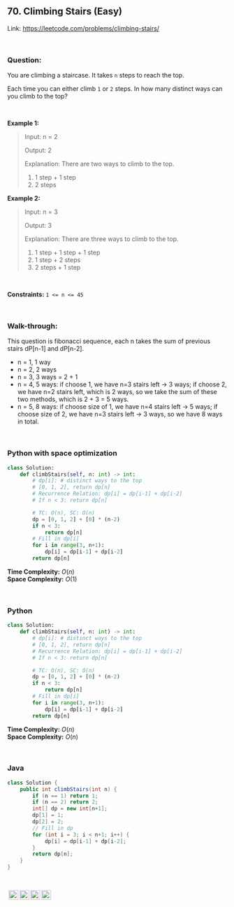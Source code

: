 ## 70. Climbing Stairs (Easy)

Link: https://leetcode.com/problems/climbing-stairs/

<br>

### Question:
You are climbing a staircase. It takes `n` steps to reach the top.

Each time you can either climb `1` or `2` steps. In how many distinct ways can you climb to the top?

<br>

**Example 1:**
> Input: n = 2
> 
> Output: 2
>
> Explanation: There are two ways to climb to the top.
> 1. 1 step + 1 step
> 2. 2 steps

**Example 2:**
> Input: n = 3
> 
> Output: 3
> 
>Explanation: There are three ways to climb to the top.
> 1. 1 step + 1 step + 1 step
> 2. 1 step + 2 steps
> 3. 2 steps + 1 step

<br>

**Constraints:**
`1 <= n <= 45`

<br>

### Walk-through: 
This question is fibonacci sequence, each n takes the sum of previous stairs dP[n-1] and dP[n-2].  
- n = 1, 1 way  
- n = 2, 2 ways
- n = 3, 3 ways = 2 + 1
- n = 4, 5 ways: if choose 1, we have n=3 stairs left -> 3 ways; if choose 2, we have n=2 stairs left, which is 2 ways, so we take the sum of these two methods, which is 2 + 3 = 5 ways.
- n = 5, 8 ways: if choose size of 1, we have n=4 stairs left -> 5 ways; if choose size of 2, we have n=3 stairs left -> 3 ways, so we have 8 ways in total.

<br>

### Python with space optimization
```python
class Solution:
    def climbStairs(self, n: int) -> int:
        # dp[i]: # distinct ways to the top
        # [0, 1, 2], return dp[n]
        # Recurrence Relation: dp[i] = dp[i-1] + dp[i-2]
        # If n < 3: return dp[n]

        # TC: O(n), SC: O(n)
        dp = [0, 1, 2] + [0] * (n-2)
        if n < 3:
            return dp[n]
        # Fill in dp[i]
        for i in range(3, n+1):
            dp[i] = dp[i-1] + dp[i-2]
        return dp[n]
```
**Time Complexity:** $O(n)$ <br>
**Space Complexity:** $O(1)$

<br>

### Python
```python
class Solution:
    def climbStairs(self, n: int) -> int:
        # dp[i]: # distinct ways to the top
        # [0, 1, 2], return dp[n]
        # Recurrence Relation: dp[i] = dp[i-1] + dp[i-2]
        # If n < 3: return dp[n]

        # TC: O(n), SC: O(n)
        dp = [0, 1, 2] + [0] * (n-2)
        if n < 3:
            return dp[n]
        # Fill in dp[i]
        for i in range(3, n+1):
            dp[i] = dp[i-1] + dp[i-2]
        return dp[n]
```
**Time Complexity:** $O(n)$ <br>
**Space Complexity:** $O(n)$

<br>

### Java
```java
class Solution {
    public int climbStairs(int n) {
        if (n == 1) return 1;
        if (n == 2) return 2;
        int[] dp = new int[n+1];
        dp[1] = 1;
        dp[2] = 2;
        // Fill in dp
        for (int i = 3; i < n+1; i++) {
            dp[i] = dp[i-1] + dp[i-2];
        }
        return dp[n];
    }
}
```

<br>

<img style="height:22px!important;margin-left:3px;vertical-align:text-bottom;" src="https://mirrors.creativecommons.org/presskit/icons/cc.svg?ref=chooser-v1" alt="CC BY-NC-SA" title="CC BY-NC-SA"><img style="height:22px!important;margin-left:3px;vertical-align:text-bottom;" src="https://mirrors.creativecommons.org/presskit/icons/by.svg?ref=chooser-v1" alt="BY: credit must be given to the creator" title="BY: credit must be given to the creator"><img style="height:22px!important;margin-left:3px;vertical-align:text-bottom;" src="https://mirrors.creativecommons.org/presskit/icons/nc.svg?ref=chooser-v1" alt="NC: Only noncommercial uses of the work are permitted" title="NC: Only noncommercial uses of the work are permitted"><img style="height:22px!important;margin-left:3px;vertical-align:text-bottom;" src="https://mirrors.creativecommons.org/presskit/icons/sa.svg?ref=chooser-v1" alt="SA: Adaptations must be shared under the same terms" title="SA: Adaptations must be shared under the same terms">